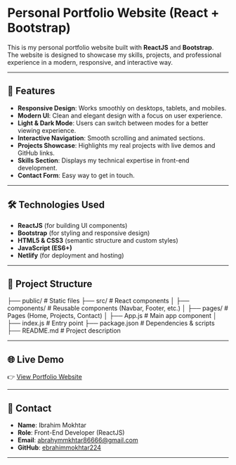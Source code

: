 # Personal Portfolio Website (React + Bootstrap)

This is my personal portfolio website built with **ReactJS** and **Bootstrap**.  
The website is designed to showcase my skills, projects, and professional experience in a modern, responsive, and interactive way.  

---

## 🚀 Features
- **Responsive Design**: Works smoothly on desktops, tablets, and mobiles.  
- **Modern UI**: Clean and elegant design with a focus on user experience.  
- **Light & Dark Mode**: Users can switch between modes for a better viewing experience.  
- **Interactive Navigation**: Smooth scrolling and animated sections.  
- **Projects Showcase**: Highlights my real projects with live demos and GitHub links.  
- **Skills Section**: Displays my technical expertise in front-end development.  
- **Contact Form**: Easy way to get in touch.  

---

## 🛠️ Technologies Used
- **ReactJS** (for building UI components)  
- **Bootstrap** (for styling and responsive design)  
- **HTML5 & CSS3** (semantic structure and custom styles)  
- **JavaScript (ES6+)**  
- **Netlify** (for deployment and hosting)  

---

## 📂 Project Structure


├── public/ # Static files
├── src/ # React components
│ ├── components/ # Reusable components (Navbar, Footer, etc.)
│ ├── pages/ # Pages (Home, Projects, Contact)
│ ├── App.js # Main app component
│ ├── index.js # Entry point
├── package.json # Dependencies & scripts
├── README.md # Project description



---

## 🌐 Live Demo
👉 [View Portfolio Website](https://portfolio-reactjs-ebrahim.netlify.app/)  

---

## 📧 Contact
- **Name**: Ibrahim Mokhtar  
- **Role**: Front-End Developer (ReactJS)  
- **Email**: abrahymmkhtar86666@gmail.com  
- **GitHub**: [ebrahimmokhtar224](https://github.com/ebrahimmokhtar224)  

---

